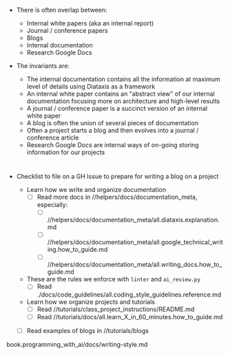 - There is often overlap between:
  - Internal white papers (aka an internal report)
  - Journal / conference papers
  - Blogs
  - Internal documentation
  - Research Google Docs

- The invariants are:
  - The internal documentation contains all the information at maximum level of
    details using Diataxis as a framework
  - An internal white paper contains an "abstract view" of our internal
    documentation focusing more on architecture and high-level results
  - A journal / conference paper is a succinct version of an internal white paper
  - A blog is often the union of several pieces of documentation
  - Often a project starts a blog and then evolves into a journal / conference article
  - Research Google Docs are internal ways of on-going storing information for
    our projects


#

- Checklist to file on a GH Issue to prepare for writing a blog on a project

  - Learn how we write and organize documentation
    - [ ] Read more docs in //helpers/docs/documentation_meta, especially:
      - [ ] //helpers/docs/documentation_meta/all.diataxis.explanation.md
      - [ ] //helpers/docs/documentation_meta/all.google_technical_writing.how_to_guide.md
      - [ ] //helpers/docs/documentation_meta/all.writing_docs.how_to_guide.md

  - These are the rules we enforce with `linter` and `ai_review.py`
    - [ ] Read ./docs/code_guidelines/all.coding_style_guidelines.reference.md

  - Learn how we organize projects and tutorials
    - [ ] Read //tutorials/class_project_instructions/README.md
    - [ ] Read //tutorials/docs/all.learn_X_in_60_minutes.how_to_guide.md

  - [ ] Read examples of blogs in //tutorials/blogs


book.programming_with_ai/docs/writing-style.md

